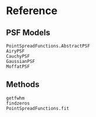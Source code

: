 # Reference

## PSF Models

```@docs
PointSpreadFunctions.AbstractPSF
AiryPSF
CauchyPSF
GaussianPSF
MoffatPSF
```

## Methods

```@docs
getfwhm
findzeros
PointSpreadFunctions.fit
```
